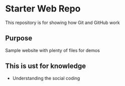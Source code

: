 # Starter Web Repo

This repository is for showing how Git and GitHub work

## Purpose

Sample website with plenty of files for demos

## This is ust for knowledge

* Understanding the social coding